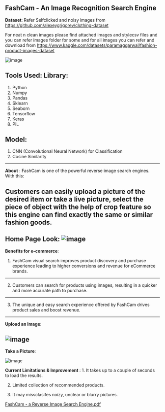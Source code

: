 **FashCam - An Image Recognition Search Engine**
-----------------------------------------------------------------------------------------------------------------------------------------------------------------------

**Dataset**: Refer Selfclicked and noisy images from https://github.com/alexeygrigorev/clothing-dataset

For neat n clean images please find attached images and stylecsv files and you can refer images folder for some and for all images you can refer and download from https://www.kaggle.com/datasets/paramaggarwal/fashion-product-images-dataset

![image](https://user-images.githubusercontent.com/113503622/217513369-2ad0b953-6588-450e-8657-4493b9d650f7.png)

**Tools Used**:
Library:
-----------------------------------------------------------------------------------------------------------------------------------------------------------------------
1. Python
2. Numpy
3. Pandas
4. Sklearn
5. Seaborn
6. Tensorflow
7. Keras
8. PIL

Model:
-----------------------------------------------------------------------------------------------------------------------------------------------------------------------
1. CNN (Convolutional Neural Network) for Classification
2. Cosine Similarity
----------------------------------------------------------------------------------------------------------------------------------------------------------------------
**About** : FashCam is one of the powerful reverse image search engines. 
With this:

Customers can easily upload a picture of the desired item or take a live picture, select the piece of object with the help of crop feature so this engine can find exactly the same or similar fashion goods.
-----------------------------------------------------------------------------------------------------------------------------------------------------------------------
**Home Page Look**:
![image](https://user-images.githubusercontent.com/113503622/217514556-d7c4ab69-99d6-42ef-9d04-e030eddd583d.png)
-----------------------------------------------------------------------------------------------------------------------------------------------------------------------
**Benefits for e-commerce**: 
1. FashCam visual search improves product discovery and purchase experience leading to higher conversions and revenue for eCommerce brands. 
-----------------------------------------------------------------------------------------------------------------------------------------------------------------------
2. Customers can search for products using images, resulting in a quicker and more accurate path to purchase. 
-----------------------------------------------------------------------------------------------------------------------------------------------------------------------
3. The unique and easy search experience offered by FashCam drives product sales and boost revenue.
-----------------------------------------------------------------------------------------------------------------------------------------------------------------------
**Upload an Image**:

![image](https://user-images.githubusercontent.com/113503622/217516388-6b2707df-eb48-46bc-975a-2b33fb61d052.png)
-----------------------------------------------------------------------------------------------------------------------------------------------------------------------
**Take a Picture**:

![image](https://user-images.githubusercontent.com/113503622/217515985-36cdb244-fa44-4e0b-99e0-5859b2b923b2.png)

**Current Limitations & Improvement** : 1. It takes up to a couple of seconds to load the results.

2. Limited collection of recommended products.

3. It may missclasifes noizy, unclear or blurry pictures.

[FashCam - a Reverse Image Search Engine.pdf](https://github.com/prachiagrl83/FashCam/files/10689143/FashCam.-.a.Reverse.Image.Search.Engine.pdf)






